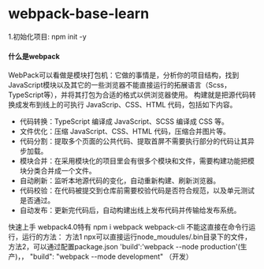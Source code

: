 # webpack-base-learn

1.初始化项目: npm init -y
#### 什么是webpack
WebPack可以看做是模块打包机：它做的事情是，分析你的项目结构，找到JavaScript模块以及其它的一些浏览器不能直接运行的拓展语言（Scss，TypeScript等），并将其打包为合适的格式以供浏览器使用。
构建就是把源代码转换成发布到线上的可执行 JavaScrip、CSS、HTML 代码，包括如下内容。
* 代码转换：TypeScript 编译成 JavaScript、SCSS 编译成 CSS 等。
* 文件优化：压缩 JavaScript、CSS、HTML 代码，压缩合并图片等。
* 代码分割：提取多个页面的公共代码、提取首屏不需要执行部分的代码让其异步加载。
* 模块合并：在采用模块化的项目里会有很多个模块和文件，需要构建功能把模块分类合并成一个文件。
* 自动刷新：监听本地源代码的变化，自动重新构建、刷新浏览器。
* 代码校验：在代码被提交到仓库前需要校验代码是否符合规范，以及单元测试是否通过。
* 自动发布：更新完代码后，自动构建出线上发布代码并传输给发布系统。


快速上手 
webpack4.0特有 npm i webpack webpack-cli
不能这直接在命令行运行，运行的方法：
    方法1 npx可以直接运行node_moudules/.bin目录下的文件，
    方法2，可以通过配置package.json 'build':'webpack --node production'(生产)，， "build": "webpack --mode development" （开发）